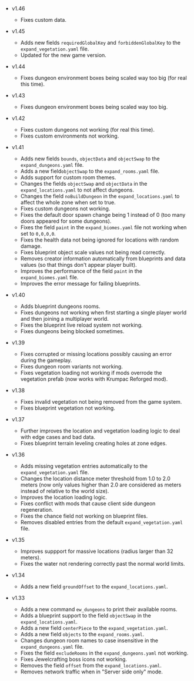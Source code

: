 - v1.46
  - Fixes custom data.

- v1.45
  - Adds new fields `requiredGlobalKey` and `forbiddenGlobalKey` to the `expand_vegetation.yaml` file.
  - Updated for the new game version.

- v1.44
  - Fixes dungeon environment boxes being scaled way too big (for real this time).

- v1.43
  - Fixes dungeon environment boxes being scaled way too big.

- v1.42
  - Fixes custom dungeons not working (for real this time).
  - Fixes custom environments not working.

- v1.41
  - Adds new fields `bounds`, `objectData` and `objectSwap` to the `expand_dungeons.yaml` file.
  - Adds a new field`objectSwap` to the `expand_rooms.yaml` file.
  - Adds support for custom room themes.
  - Changes the fields `objectSwap` and `objectData` in the `expand_locations.yaml` to not affect dungeons.
  - Changes the field `noBuildDungeon` in the `expand_locations.yaml` to affect the whole zone when set to true.
  - Fixes custom dungeons not working.
  - Fixes the default door spawn change being 1 instead of 0 (too many doors appeared for some dungeons).
  - Fixes the field `paint` in the `expand_biomes.yaml` file not working when set to `0,0,0,0`.
  - Fixes the health data not being ignored for locations with random damage.
  - Fixes blueprint object scale values not being read correctly.
  - Removes creator information automatically from blueprints and data values (so that things don't appear player built).
  - Improves the performance of the field `paint` in the `expand_biomes.yaml` file.
  - Improves the error message for failing blueprints.
  
- v1.40
  - Adds blueprint dungeons rooms.
  - Fixes dungeons not working when first starting a single player world and then joining a multiplayer world.
  - Fixes the blueprint live reload system not working.
  - Fixes dungeons being blocked sometimes.

- v1.39
  - Fixes corrupted or missing locations possibly causing an error during the gameplay.
  - Fixes dungeon room variants not working.
  - Fixes vegetation loading not working if mods overrode the vegetation prefab (now works with Krumpac Reforged mod).

- v1.38
  - Fixes invalid vegetation not being removed from the game system.
  - Fixes blueprint vegetation not working.

- v1.37
  - Further improves the location and vegetation loading logic to deal with edge cases and bad data.
  - Fixes blueprint terrain leveling creating holes at zone edges.

- v1.36
  - Adds missing vegetation entries automatically to the `expand_vegetation.yaml` file.
  - Changes the location distance meter threshold from 1.0 to 2.0 meters (now only values higher than 2.0 are considered as meters instead of relative to the world size).
  - Improves the location loading logic.
  - Fixes conflict with mods that cause client side dungeon regeneration.
  - Fixes the chance field not working on blueprint files.
  - Removes disabled entries from the default `expand_vegetation.yaml` file.

- v1.35
  - Improves suppport for massive locations (radius larger than 32 meters).
  - Fixes the water not rendering correctly past the normal world limits.

- v1.34
  - Adds a new field `groundOffset` to the `expand_locations.yaml`.

- v1.33
  - Adds a new command `ew_dungeons` to print their available rooms.
  - Adds a blueprint support to the field `objectSwap` in the `expand_locations.yaml`.
  - Adds a new field `centerPiece` to the `expand_vegetation.yaml`.
  - Adds a new field `objects` to the `expand_rooms.yaml`.
  - Changes dungeon room names to case insensitive in the `expand_dungeons.yaml` file.
  - Fixes the field `excludeRooms` in the `expand_dungeons.yaml` not working.
  - Fixes Jewelcrafting boss icons not working.
  - Removes the field `offset` from the `expand_locations.yaml`.
  - Removes network traffic when in "Server side only" mode.
